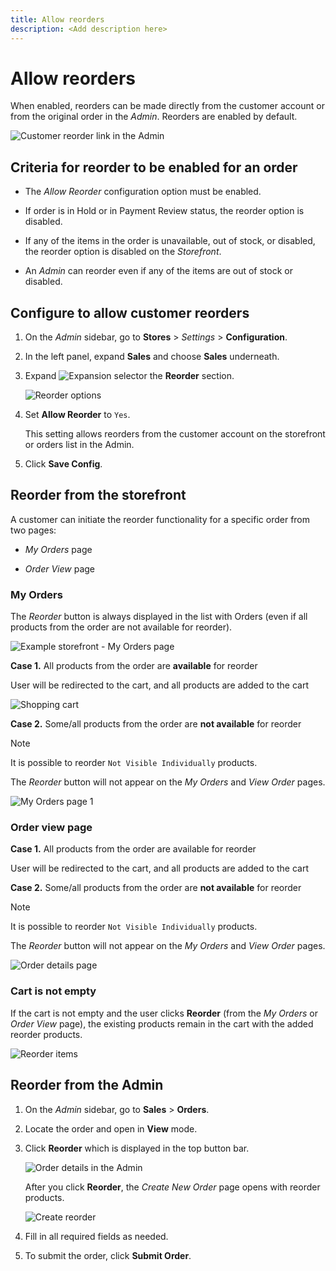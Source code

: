 ```yaml
---
title: Allow reorders
description: <Add description here>
---
```

# Allow reorders

When enabled, reorders can be made directly from the customer account or from the original order in the _Admin_. Reorders are enabled by default.

![Customer reorder link in the Admin](./assets/customer-reorder.png)<!-- zoom -->

## Criteria for reorder to be enabled for an order

- The _Allow Reorder_ configuration option must be enabled.

- If order is in Hold or in Payment Review status, the reorder option is disabled.

- If any of the items in the order is unavailable, out of stock, or disabled, the reorder option is disabled on the _Storefront_.

- An _Admin_ can reorder even if any of the items are out of stock or disabled.

## Configure to allow customer reorders

1. On the _Admin_ sidebar, go to **Stores** > _Settings_ > **Configuration**.

1. In the left panel, expand **Sales** and choose **Sales** underneath.

1. Expand ![Expansion selector](../assets/icon-display-expand.png) the **Reorder** section.

   ![Reorder options](../configuration-reference/sales/assets/sales-reorder.png)<!-- zoom -->

1. Set **Allow Reorder** to `Yes`. 

   This setting allows reorders from the customer account on the storefront or orders list in the Admin.

1. Click **Save Config**.

## Reorder from the storefront

A customer can initiate the reorder functionality for a specific order from two pages:

- _My Orders_ page

- _Order View_ page

### My Orders

The _Reorder_ button is always displayed in the list with Orders (even if all products from the order are not available for reorder).

![Example storefront - My Orders page](./assets/my-order-page-view.png)<!-- zoom -->

**Case 1.** All products from the order are **available** for reorder

User will be redirected to the cart, and all products are added to the cart

![Shopping cart](./assets/shopping-cart-page.png)<!-- zoom -->

**Case 2.** Some/all products from the order are **not available** for reorder

>[!NOTE]
>
>It is possible to reorder `Not Visible Individually` products.

The _Reorder_ button will not appear on the _My Orders_ and _View Order_ pages.

![My Orders page 1](./assets/my-orders-view-page1.png)<!-- zoom -->

### Order view page

**Case 1.** All products from the order are available for reorder

User will be redirected to the cart, and all products are added to the cart

**Case 2.** Some/all products from the order are **not available** for reorder

>[!NOTE]
>
>It is possible to reorder `Not Visible Individually` products.

The _Reorder_ button will not appear on the _My Orders_ and _View Order_ pages.

![Order details page](./assets/order-view-page.png)<!-- zoom -->

### Cart is not empty

If the cart is not empty and the user clicks **Reorder** (from the _My Orders_  or _Order View_ page), the existing products remain in the cart with the added reorder products.

![Reorder items](./assets/shopping-cart-view1.png)<!-- zoom -->

## Reorder from the Admin

1. On the _Admin_ sidebar, go to **Sales** > **Orders**.

1. Locate the order and open in **View** mode.

1. Click **Reorder** which is displayed in the top button bar.

   ![Order details in the Admin](./assets/order-view-admin.png)<!-- zoom -->

   After you click **Reorder**, the _Create New Order_ page opens with reorder products.

   ![Create reorder](./assets/create-reorder-page.png)<!-- zoom -->

1. Fill in all required fields as needed.

1. To submit the order, click **Submit Order**.
